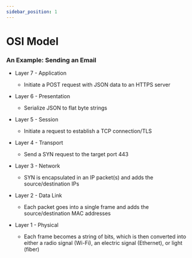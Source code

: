 ```yaml
---
sidebar_position: 1
---
```


# OSI Model

### An Example: Sending an Email

- Layer 7 - Application

  - Initiate a POST request with JSON data to an HTTPS server

- Layer 6 - Presentation

  - Serialize JSON to flat byte strings

- Layer 5 - Session

  - Initiate a request to establish a TCP connection/TLS

- Layer 4 - Transport

  - Send a SYN request to the target port 443

- Layer 3 - Network

  - SYN is encapsulated in an IP packet(s) and adds the source/destination IPs

- Layer 2 - Data Link

  - Each packet goes into a single frame and adds the source/destination MAC addresses

- Layer 1 - Physical

  - Each frame becomes a string of bits, which is then converted into either a radio signal (Wi-Fi), an electric signal (Ethernet), or light (fiber)
